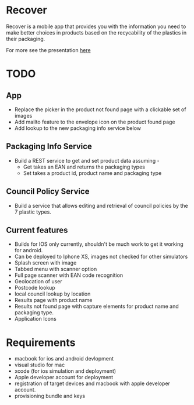 # Recover

Recover is a mobile app that provides you with the information you need to make better choices in products based on the recycability of the plastics in their packaging.

For more see the presentation [here](https://docs.google.com/presentation/d/1kT1nGTNE2-ZQID4UEP2t_JoTGPLpyhwWlXIDHPZ00Nk/edit?usp=sharing)

# TODO

## App

- Replace the picker in the product not found page with a clickable set of images
- Add mailto feature to the envelope icon on the product found page
- Add lookup to the new packaging info service below

## Packaging Info Service

- Build a REST service to get and set product data assuming -
    - Get takes an EAN and returns the packaging types
    - Set takes a product id, product name and packaging type

## Council Policy Service

- Build a service that allows editing and retrieval of council policies by the 7 plastic types.

## Current features

- Builds for IOS only currently, shouldn't be much work to get it working for android.
- Can be deployed to Iphone XS, images not checked for other simulators
- Splash screen with image
- Tabbed menu with scanner option
- Full page scanner with EAN code recognition
- Geolocation of user
- Postcode lookup
- local council lookup by location
- Results page with product name
- Results not found page with capture elements for product name and packaging type.
- Application Icons


# Requirements

- macbook for ios and android devlopment
- visual studio for mac
- xcode (for ios simulation and deployment)
- Apple developer account for deployment
- registration of target devices and macbook with apple developer account.
- provisioning bundle and keys






